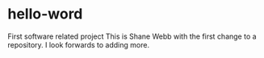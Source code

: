 # hello-word
First software related project
This is Shane Webb with the first change to a repository. I look forwards to adding more.
